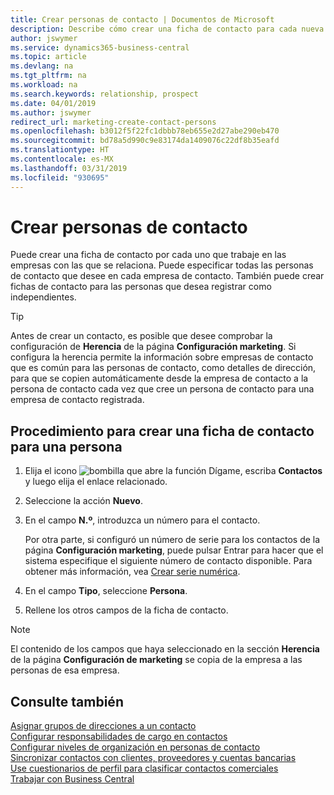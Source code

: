 ```yaml
---
title: Crear personas de contacto | Documentos de Microsoft
description: Describe cómo crear una ficha de contacto para cada nueva persona o cliente potencial con el que interactúe o tenga una relación de negocio.
author: jswymer
ms.service: dynamics365-business-central
ms.topic: article
ms.devlang: na
ms.tgt_pltfrm: na
ms.workload: na
ms.search.keywords: relationship, prospect
ms.date: 04/01/2019
ms.author: jswymer
redirect_url: marketing-create-contact-persons
ms.openlocfilehash: b3012f5f22fc1dbbb78eb655e2d27abe290eb470
ms.sourcegitcommit: bd78a5d990c9e83174da1409076c22df8b35eafd
ms.translationtype: HT
ms.contentlocale: es-MX
ms.lasthandoff: 03/31/2019
ms.locfileid: "930695"
---
```

# <a name="create-contact-persons"></a>Crear personas de contacto
Puede crear una ficha de contacto por cada uno que trabaje en las empresas con las que se relaciona. Puede especificar todas las personas de contacto que desee en cada empresa de contacto. También puede crear fichas de contacto para las personas que desea registrar como independientes.

> [!TIP]  
>   Antes de crear un contacto, es posible que desee comprobar la configuración de **Herencia** de la página **Configuración marketing**. Si configura la herencia permite la información sobre empresas de contacto que es común para las personas de contacto, como detalles de dirección, para que se copien automáticamente desde la empresa de contacto a la persona de contacto cada vez que cree un persona de contacto para una empresa de contacto registrada.

## <a name="to-create-a-contact-card-for-a-person"></a>Procedimiento para crear una ficha de contacto para una persona
1. Elija el icono ![bombilla que abre la función Dígame](media/ui-search/search_small.png "Dígame que desea hacer"), escriba **Contactos** y luego elija el enlace relacionado.
2. Seleccione la acción **Nuevo**.
3. En el campo **N.º**, introduzca un número para el contacto.

    Por otra parte, si configuró un número de serie para los contactos de la página **Configuración marketing**, puede pulsar Entrar para hacer que el sistema especifique el siguiente número de contacto disponible. Para obtener más información, vea [Crear serie numérica](ui-create-number-series.md).
4. En el campo **Tipo**, seleccione **Persona**.
5. Rellene los otros campos de la ficha de contacto.

> [!NOTE]  
>   El contenido de los campos que haya seleccionado en la sección **Herencia** de la página **Configuración de marketing** se copia de la empresa a las personas de esa empresa.

## <a name="see-also"></a>Consulte también
[Asignar grupos de direcciones a un contacto](marketing-mailing-groups.md#AssignMailGroupContact)  
[Configurar responsabilidades de cargo en contactos](marketing-job-responsibilities.md)  
[Configurar niveles de organización en personas de contacto](marketing-organizational-levels.md)  
[Sincronizar contactos con clientes, proveedores y cuentas bancarias](marketing-synchronize-contacts-customers-vendors-bank-accounts.md)  
[Use cuestionarios de perfil para clasificar contactos comerciales](marketing-create-contact-profile-questionnaire.md)  
[Trabajar con Business Central](ui-work-product.md)  
